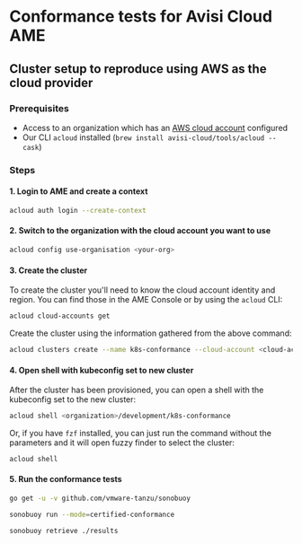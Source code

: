 # Conformance tests for Avisi Cloud AME

## Cluster setup to reproduce using AWS as the cloud provider

### Prerequisites

- Access to an organization which has an [AWS cloud account][createCloudAccount] configured
- Our CLI `acloud` installed (`brew install avisi-cloud/tools/acloud --cask`)

[createCloudAccount]: https://docs.avisi.cloud/docs/product/tasks/how-to/how-to-cloud-accounts#creating-a-cloud-account

### Steps

#### 1. Login to AME and create a context

```bash
acloud auth login --create-context
```

#### 2. Switch to the organization with the cloud account you want to use

```bash
acloud config use-organisation <your-org>
```

#### 3. Create the cluster

To create the cluster you'll need to know the cloud account identity and region. You can find those in the AME Console or by using the `acloud` CLI:

```bash
acloud cloud-accounts get
```

Create the cluster using the information gathered from the above command:

```bash
acloud clusters create --name k8s-conformance --cloud-account <cloud-account-identity> --region <region> --environment development
```

#### 4. Open shell with kubeconfig set to new cluster

After the cluster has been provisioned, you can open a shell with the kubeconfig set to the new cluster:

```bash
acloud shell <organization>/development/k8s-conformance
```

Or, if you have `fzf` installed, you can just run the command without the parameters and it will open fuzzy finder to select the cluster:

```bash
acloud shell
```

#### 5. Run the conformance tests

```bash
go get -u -v github.com/vmware-tanzu/sonobuoy

sonobuoy run --mode=certified-conformance

sonobuoy retrieve ./results
```
